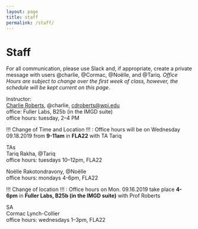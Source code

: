 ```yaml
---
layout: page
title: staff
permalink: /staff/
---
```


# Staff
For all communication, please use Slack and, if appropriate, create a private message with users @charlie, @Cormac, @Noëlle, and @Tariq. *Office Hours are subject to change over the first week of class, however, the schedule will be kept current on this page*.

Instructor:  
[Charlie Roberts](http://charlie-roberts.com), @charlie, [cdroberts@wpi.edu](mailto:cdroberts@wpi.edu)   
office: Fuller Labs, B25b (in the IMGD suite)  
office hours: tuesday, 2–4 PM  

!!! Change of Time and Location !!! : Office hours will be on Wednesday 09.18.2019 from **9-11am** in **FLA22** with TA Tariq

TAs   
Tariq Rakha, @Tariq  
office hours: tuesdays 10–12pm, FLA22  

Noëlle Rakotondravony, @Noëlle  
office hours: mondays 4-6pm, FLA22 

!!! Change of location !!! : Office hours on Mon. 09.16.2019 take place **4-6pm** in **Fuller Labs, B25b (in the IMGD suite)**  with Prof Roberts

SA  
Cormac Lynch-Collier  
office hours: wednesdays 1–3pm, FLA22  
